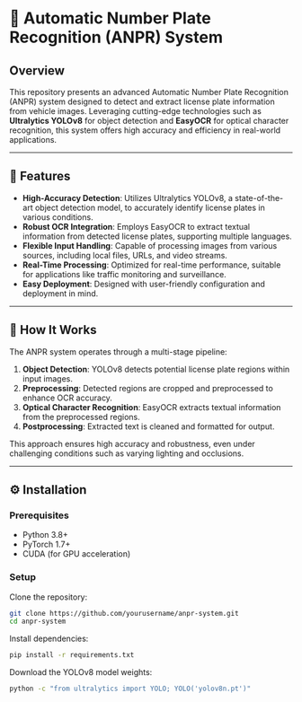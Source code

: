 # 🚗 Automatic Number Plate Recognition (ANPR) System

## Overview
This repository presents an advanced Automatic Number Plate Recognition (ANPR) system designed to detect and extract license plate information from vehicle images. Leveraging cutting-edge technologies such as **Ultralytics YOLOv8** for object detection and **EasyOCR** for optical character recognition, this system offers high accuracy and efficiency in real-world applications.

---

## 🔧 Features
- **High-Accuracy Detection**: Utilizes Ultralytics YOLOv8, a state-of-the-art object detection model, to accurately identify license plates in various conditions.
- **Robust OCR Integration**: Employs EasyOCR to extract textual information from detected license plates, supporting multiple languages.
- **Flexible Input Handling**: Capable of processing images from various sources, including local files, URLs, and video streams.
- **Real-Time Processing**: Optimized for real-time performance, suitable for applications like traffic monitoring and surveillance.
- **Easy Deployment**: Designed with user-friendly configuration and deployment in mind.

---

## 🧠 How It Works

The ANPR system operates through a multi-stage pipeline:

1. **Object Detection**: YOLOv8 detects potential license plate regions within input images.
2. **Preprocessing**: Detected regions are cropped and preprocessed to enhance OCR accuracy.
3. **Optical Character Recognition**: EasyOCR extracts textual information from the preprocessed regions.
4. **Postprocessing**: Extracted text is cleaned and formatted for output.

This approach ensures high accuracy and robustness, even under challenging conditions such as varying lighting and occlusions.

---

## ⚙️ Installation

### Prerequisites
- Python 3.8+
- PyTorch 1.7+
- CUDA (for GPU acceleration)

### Setup

Clone the repository:
```bash
git clone https://github.com/yourusername/anpr-system.git
cd anpr-system
```
Install dependencies:
```bash
pip install -r requirements.txt
```
Download the YOLOv8 model weights:
```bash
python -c "from ultralytics import YOLO; YOLO('yolov8n.pt')"
```


